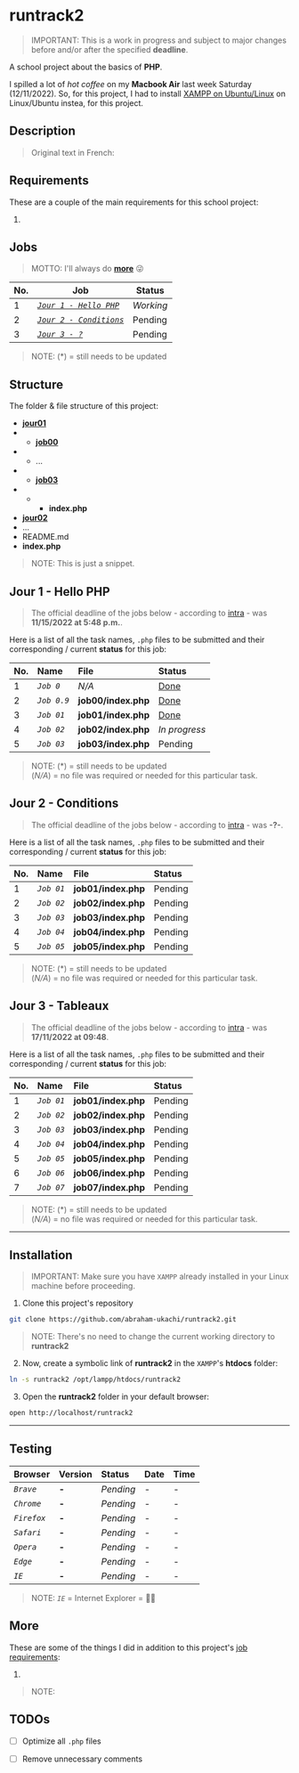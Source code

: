 # runtrack2
> IMPORTANT: This is a work in progress and subject to major changes before and/or after the specified **deadline**.

A school project about the basics of **PHP**.

I spilled a lot of *hot coffee* on my **Macbook Air** last week Saturday (12/11/2022). So, for this project, I had to install [XAMPP on Ubuntu/Linux](https://www.apachefriends.org/download.html) on Linux/Ubuntu instea, for this project.



## Description
> Original text in French:



## Requirements

These are a couple of the main requirements for this school project:

1. 



## Jobs
> MOTTO: I'll always do [**more**](#More) 😜


| No. | Job | Status |
| --- | ---- | ------ |
| 1 | [*`Jour 1 - Hello PHP`*](#Jour-1---Hello-PHP) | *_Working_* |
| 2 | [*`Jour 2 - Conditions`*](#Jour-2---Conditions) | Pending |
| 3 | [*`Jour 3 - ?`*](#Jour-3---?) | Pending |

> NOTE: (\*) = still needs to be updated

## Structure

The folder & file structure of this project:
  
- [**jour01**](./jour01/)
- - [**job00**](./jour01/job00/)
- - ...
- - [**job03**](./jour01/job03/)
- - * **index.php**
- [**jour02**](./jour02/)
- ...
- README.md
- **index.php**

> NOTE: This is just a snippet.



## Jour 1 - Hello PHP
> The official deadline of the jobs below - according to [intra](https://intra.laplateforme.io) - was **11/15/2022 at 5:48 p.m.**.

Here is a list of all the task names, `.php` files to be submitted and their corresponding / current **status** for this job:

| No. | Name | File | Status |
|:----|:-----|:-----|:-------|
| 1 | *`Job 0`* | *N/A* | [Done](#) |
| 2 | *`Job 0.9`* | **job00/index.php** | [Done](./jour01/job00/index.php) |
| 3 | *`Job 01`* | **job01/index.php** | [Done](./jour01/job01/index.php) |
| 4 | *`Job 02`* | **job02/index.php** | *_In progress_* |
| 5 | *`Job 03`* | **job03/index.php** | Pending |

> NOTE: (\*) = still needs to be updated \
> 			(*N/A*) = no file was required or needed for this particular task.


## Jour 2 - Conditions
> The official deadline of the jobs below - according to [intra](https://intra.laplateforme.io) - was **-?-**.

Here is a list of all the task names, `.php` files to be submitted and their corresponding / current **status** for this job:

| No. | Name | File | Status |
|:----|:-----|:-----|:-------|
| 1 | *`Job 01`* | **job01/index.php** | Pending |
| 2 | *`Job 02`* | **job02/index.php** | Pending |
| 3 | *`Job 03`* | **job03/index.php** | Pending |
| 4 | *`Job 04`* | **job04/index.php** | Pending |
| 5 | *`Job 05`* | **job05/index.php** | Pending |

> NOTE: (\*) = still needs to be updated \
> 			(*N/A*) = no file was required or needed for this particular task.


## Jour 3 - Tableaux
> The official deadline of the jobs below - according to [intra](https://intra.laplateforme.io) - was **17/11/2022 at 09:48**.

Here is a list of all the task names, `.php` files to be submitted and their corresponding / current **status** for this job:

| No. | Name | File | Status |
|:----|:-----|:-----|:-------|
| 1 | *`Job 01`* | **job01/index.php** | Pending |
| 2 | *`Job 02`* | **job02/index.php** | Pending |
| 3 | *`Job 03`* | **job03/index.php** | Pending |
| 4 | *`Job 04`* | **job04/index.php** | Pending |
| 5 | *`Job 05`* | **job05/index.php** | Pending |
| 6 | *`Job 06`* | **job06/index.php** | Pending |
| 7 | *`Job 07`* | **job07/index.php** | Pending |

> NOTE: (\*) = still needs to be updated \
> 			(*N/A*) = no file was required or needed for this particular task.



---

## Installation
> IMPORTANT: Make sure you have `XAMPP` already installed in your Linux machine before proceeding.

1. Clone this project's repository
```sh
git clone https://github.com/abraham-ukachi/runtrack2.git
```

> NOTE: There's no need to change the current working directory to **runtrack2**


2. Now, create a symbolic link of **runtrack2** in the `XAMPP`'s **htdocs** folder:

```sh
ln -s runtrack2 /opt/lampp/htdocs/runtrack2
```

3. Open the **runtrack2** folder in your default browser:

```sh
open http://localhost/runtrack2
```




---

## Testing

| Browser | Version | Status | Date | Time
|:--------|:--------|:-------|:-----|:-----
| *`Brave`* | **-** | *Pending* | - | -
| *`Chrome`* | **-** | *Pending* | - | -
| *`Firefox`* | **-** | *Pending* | - | -
| *`Safari`* | **-** | *Pending* | - | -
| *`Opera`* | **-** | *Pending* | - | -
| *`Edge`* | **-** | *Pending* | - | -
| *`IE`* | **-** | *Pending* | - | -

> NOTE: *`IE`* = Internet Explorer = 👎🏽


## More 

These are some of the things I did in addition to this project's [job requirements](#Requirements):

1. 

> NOTE:

## TODOs

- [ ] Optimize all `.php` files
- [ ] Remove unnecessary comments

